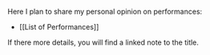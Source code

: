 Here I plan to share my personal opinion on performances:

- [[List of Performances]]

If there more details, you will find a linked note to the title.